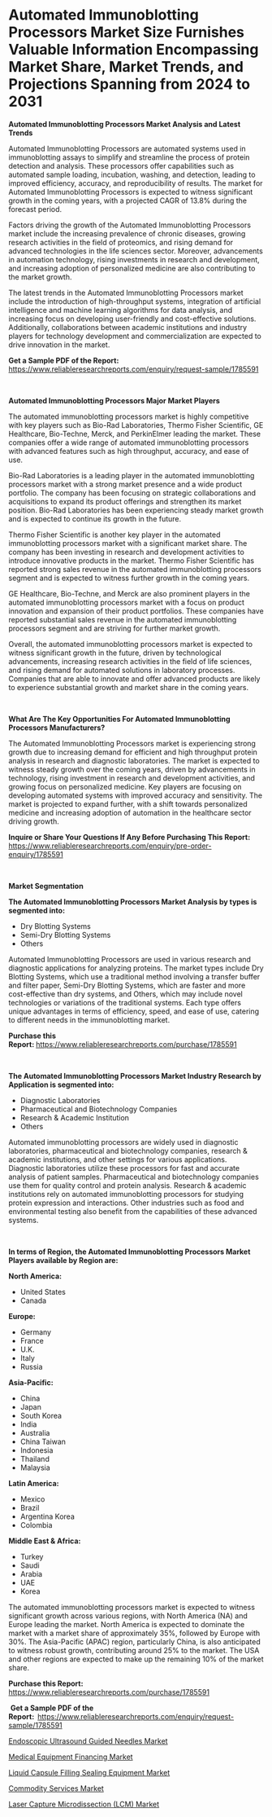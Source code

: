 <p><h1>Automated Immunoblotting Processors Market Size Furnishes Valuable Information Encompassing Market Share, Market Trends, and Projections Spanning from 2024 to 2031</h1></p><p><strong>Automated Immunoblotting Processors Market Analysis and Latest Trends</strong></p>
<p><p>Automated Immunoblotting Processors are automated systems used in immunoblotting assays to simplify and streamline the process of protein detection and analysis. These processors offer capabilities such as automated sample loading, incubation, washing, and detection, leading to improved efficiency, accuracy, and reproducibility of results. The market for Automated Immunoblotting Processors is expected to witness significant growth in the coming years, with a projected CAGR of 13.8% during the forecast period.</p><p>Factors driving the growth of the Automated Immunoblotting Processors market include the increasing prevalence of chronic diseases, growing research activities in the field of proteomics, and rising demand for advanced technologies in the life sciences sector. Moreover, advancements in automation technology, rising investments in research and development, and increasing adoption of personalized medicine are also contributing to the market growth.</p><p>The latest trends in the Automated Immunoblotting Processors market include the introduction of high-throughput systems, integration of artificial intelligence and machine learning algorithms for data analysis, and increasing focus on developing user-friendly and cost-effective solutions. Additionally, collaborations between academic institutions and industry players for technology development and commercialization are expected to drive innovation in the market.</p></p>
<p><strong>Get a Sample PDF of the Report:&nbsp;</strong> <a href="https://www.reliableresearchreports.com/enquiry/request-sample/1785591">https://www.reliableresearchreports.com/enquiry/request-sample/1785591</a></p>
<p>&nbsp;</p>
<p><strong>Automated Immunoblotting Processors Major Market Players</strong></p>
<p><p>The automated immunoblotting processors market is highly competitive with key players such as Bio-Rad Laboratories, Thermo Fisher Scientific, GE Healthcare, Bio-Techne, Merck, and PerkinElmer leading the market. These companies offer a wide range of automated immunoblotting processors with advanced features such as high throughput, accuracy, and ease of use.</p><p>Bio-Rad Laboratories is a leading player in the automated immunoblotting processors market with a strong market presence and a wide product portfolio. The company has been focusing on strategic collaborations and acquisitions to expand its product offerings and strengthen its market position. Bio-Rad Laboratories has been experiencing steady market growth and is expected to continue its growth in the future.</p><p>Thermo Fisher Scientific is another key player in the automated immunoblotting processors market with a significant market share. The company has been investing in research and development activities to introduce innovative products in the market. Thermo Fisher Scientific has reported strong sales revenue in the automated immunoblotting processors segment and is expected to witness further growth in the coming years.</p><p>GE Healthcare, Bio-Techne, and Merck are also prominent players in the automated immunoblotting processors market with a focus on product innovation and expansion of their product portfolios. These companies have reported substantial sales revenue in the automated immunoblotting processors segment and are striving for further market growth.</p><p>Overall, the automated immunoblotting processors market is expected to witness significant growth in the future, driven by technological advancements, increasing research activities in the field of life sciences, and rising demand for automated solutions in laboratory processes. Companies that are able to innovate and offer advanced products are likely to experience substantial growth and market share in the coming years.</p></p>
<p>&nbsp;</p>
<p><strong>What Are The Key Opportunities For Automated Immunoblotting Processors Manufacturers?</strong></p>
<p><p>The Automated Immunoblotting Processors market is experiencing strong growth due to increasing demand for efficient and high throughput protein analysis in research and diagnostic laboratories. The market is expected to witness steady growth over the coming years, driven by advancements in technology, rising investment in research and development activities, and growing focus on personalized medicine. Key players are focusing on developing automated systems with improved accuracy and sensitivity. The market is projected to expand further, with a shift towards personalized medicine and increasing adoption of automation in the healthcare sector driving growth.</p></p>
<p><strong>Inquire or Share Your Questions If Any Before Purchasing This Report:</strong> <a href="https://www.reliableresearchreports.com/enquiry/pre-order-enquiry/1785591">https://www.reliableresearchreports.com/enquiry/pre-order-enquiry/1785591</a></p>
<p>&nbsp;</p>
<p><strong>Market Segmentation</strong></p>
<p><strong>The Automated Immunoblotting Processors Market Analysis by types is segmented into:</strong></p>
<p><ul><li>Dry Blotting Systems</li><li>Semi-Dry Blotting Systems</li><li>Others</li></ul></p>
<p><p>Automated Immunoblotting Processors are used in various research and diagnostic applications for analyzing proteins. The market types include Dry Blotting Systems, which use a traditional method involving a transfer buffer and filter paper, Semi-Dry Blotting Systems, which are faster and more cost-effective than dry systems, and Others, which may include novel technologies or variations of the traditional systems. Each type offers unique advantages in terms of efficiency, speed, and ease of use, catering to different needs in the immunoblotting market.</p></p>
<p><strong>Purchase this Report:&nbsp;</strong><a href="https://www.reliableresearchreports.com/purchase/1785591">https://www.reliableresearchreports.com/purchase/1785591</a></p>
<p>&nbsp;</p>
<p><strong>The Automated Immunoblotting Processors Market Industry Research by Application is segmented into:</strong></p>
<p><ul><li>Diagnostic Laboratories</li><li>Pharmaceutical and Biotechnology Companies</li><li>Research & Academic Institution</li><li>Others</li></ul></p>
<p><p>Automated immunoblotting processors are widely used in diagnostic laboratories, pharmaceutical and biotechnology companies, research & academic institutions, and other settings for various applications. Diagnostic laboratories utilize these processors for fast and accurate analysis of patient samples. Pharmaceutical and biotechnology companies use them for quality control and protein analysis. Research & academic institutions rely on automated immunoblotting processors for studying protein expression and interactions. Other industries such as food and environmental testing also benefit from the capabilities of these advanced systems.</p></p>
<p>&nbsp;</p>
<p><strong>In terms of Region, the Automated Immunoblotting Processors Market Players available by Region are:</strong></p>
<p>
    <p> <strong> North America: </strong>
        <ul>
            <li>United States</li>
            <li>Canada</li>
        </ul>
        </p> 
    <p> <strong> Europe: </strong>
        <ul>
            <li>Germany</li>
            <li>France</li>
            <li>U.K.</li>
            <li>Italy</li>
            <li>Russia</li>
        </ul>
        </p> 
    <p> <strong> Asia-Pacific: </strong>
        <ul>
            <li>China</li>
            <li>Japan</li>
            <li>South Korea</li>
            <li>India</li>
            <li>Australia</li>
            <li>China Taiwan</li>
            <li>Indonesia</li>
            <li>Thailand</li>
            <li>Malaysia</li>
        </ul>
        </p> 
    <p> <strong> Latin America: </strong>
        <ul>
            <li>Mexico</li>
            <li>Brazil</li>
            <li>Argentina Korea</li>
            <li>Colombia</li>
        </ul>
        </p> 
    <p> <strong> Middle East & Africa: </strong>
        <ul>
            <li>Turkey</li>
            <li>Saudi</li>
            <li>Arabia</li>
            <li>UAE</li>
            <li>Korea</li>
        </ul>
    </p>
    </p>
<p><p>The automated immunoblotting processors market is expected to witness significant growth across various regions, with North America (NA) and Europe leading the market. North America is expected to dominate the market with a market share of approximately 35%, followed by Europe with 30%. The Asia-Pacific (APAC) region, particularly China, is also anticipated to witness robust growth, contributing around 25% to the market. The USA and other regions are expected to make up the remaining 10% of the market share.</p></p>
<p><strong>Purchase this Report: </strong><a href="https://www.reliableresearchreports.com/purchase/1785591">https://www.reliableresearchreports.com/purchase/1785591</a></p>
<p>&nbsp;<strong>Get a Sample PDF of the Report:&nbsp;&nbsp;</strong><a href="https://www.reliableresearchreports.com/enquiry/request-sample/1785591">https://www.reliableresearchreports.com/enquiry/request-sample/1785591</a></p>
<p><strong></strong></p>
<p><p><a href="https://github.com/okotobwrhuteie/Market-Research-Report-List-1/blob/main/endoscopic-ultrasound-guided-needles-market.md">Endoscopic Ultrasound Guided Needles Market</a></p><p><a href="https://medium.com/@jaredkiehn7567/medical-equipment-financing-nbsp-market-focuses-on-market-share-size-and-projected-forecast-till-698052342c7f">Medical Equipment Financing Market</a></p><p><a href="https://github.com/myacatherineblakecaczo9vcsw/Market-Research-Report-List-1/blob/main/liquid-capsule-filling-sealing-equipment-market.md">Liquid Capsule Filling Sealing Equipment Market</a></p><p><a href="https://medium.com/@jaredkiehn7567/commodity-services-market-size-cagr-trends-2024-2030-92c43872ae0b">Commodity Services Market</a></p><p><a href="https://medium.com/@jaredkiehn7567/laser-capture-microdissection-lcm-market-comprehensive-assessment-by-type-application-and-cd3e23437b1b">Laser Capture Microdissection (LCM) Market</a></p></p>